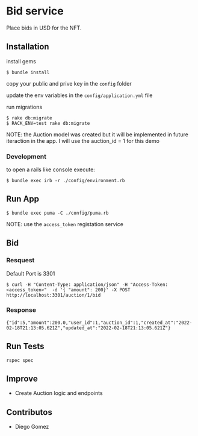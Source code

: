 # Bid service
Place bids in USD for the NFT.

## Installation

install gems
```
$ bundle install
```
copy your public and prive key in the `config` folder

update the env variables in the `config/application.yml` file

run migrations

```
$ rake db:migrate
$ RACK_ENV=test rake db:migrate
```

NOTE: the Auction model was created but it will be implemented
in future iteraction in the app. I will use the auction_id = 1
for this demo

### Development
to open a rails like console execute:

```
$ bundle exec irb -r ./config/environment.rb
```

## Run App

```
$ bundle exec puma -C ./config/puma.rb
```

NOTE: use the `access_token` registation service

## Bid

### Resquest
Default Port is 3301

```
$ curl -H "Content-Type: application/json" -H "Access-Token: <access_token>"  -d '{ "amount": 200}' -X POST http://localhost:3301/auction/1/bid
``````

### Response
```
{"id":5,"amount":200.0,"user_id":1,"auction_id":1,"created_at":"2022-02-18T21:13:05.621Z","updated_at":"2022-02-18T21:13:05.621Z"}
```

## Run Tests

```
rspec spec
```

## Improve

- Create Auction logic and endpoints

## Contributos

- Diego Gomez

